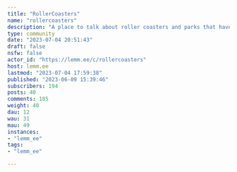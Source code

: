 ```yaml
---
title: "RollerCoasters" 
name: "rollercoasters"
description: "A place to talk about roller coasters and parks that have them. Everyone is welcome here to both learn and to celebrate these magnificent machines designed to scare you.Here are some important resources:1) [RCDB](https://www.rcdb.com)2) [Thrill Data](https://www.thrill-data.com/)3) [Coast2Coaster](https://www.coast2coaster.com/)4) [Terminology and Abbreviations](https://lemm.ee/post/661246)Images are welcome if they are of high quality and it doesn't get out of hand. Please use [PostImages](https://postimages.org/) to upload your image and then use that link in the URL field of your post (other image sites are permitted but Post Images has the best policies and compatibility).Some basic rules:1) Opinions, theories, and facts are all welcome – but be clear about what you’re saying. 2) Back up facts with sources as much as possible3) No spam or sell-promotion. Linking to your own media or site is permissible only if it’s specifically related to a topic/post that someone else created.4) No photos or videos taken on the rides. This is dangerous and shouldn't be encouraged.5) Limit political discussion. When discussed it must be park related.6) No fictional coasters (models, no limits, planet coaster, etc)7) No posting personal information.8) No shaming of anyone. We all can continue to learn and not everyone knows everything -- and that's ok."
type: community
date: "2023-07-04 20:51:43"
draft: false
nsfw: false
actor_id: "https://lemm.ee/c/rollercoasters"
host: lemm.ee
lastmod: "2023-07-04 17:59:38"
published: "2023-06-09 15:39:46"
subscribers: 194
posts: 40
comments: 185
weight: 40
dau: 12
wau: 31
mau: 49
instances:
- "lemm_ee"
tags: 
- "lemm_ee"

---
```

